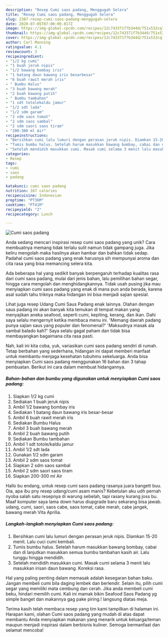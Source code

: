 ```yaml
---
description: "Resep Cumi saos padang, Menggugah Selera"
title: "Resep Cumi saos padang, Menggugah Selera"
slug: 2387-resep-cumi-saos-padang-menggugah-selera
date: 2020-07-05T07:00:09.017Z
image: https://img-global.cpcdn.com/recipes/12c743371f7b344d/751x532cq70/cumi-saos-padang-foto-resep-utama.jpg
thumbnail: https://img-global.cpcdn.com/recipes/12c743371f7b344d/751x532cq70/cumi-saos-padang-foto-resep-utama.jpg
cover: https://img-global.cpcdn.com/recipes/12c743371f7b344d/751x532cq70/cumi-saos-padang-foto-resep-utama.jpg
author: Carl Manning
ratingvalue: 4.1
reviewcount: 3
recipeingredient:
- "1/2 kg cumi"
- "1 buah jeruk nipis"
- "1/2 bawang bombay iris"
- "1 batang daun bawang iris besarbesar"
- "6 buah rawit merah iris"
- " Bumbu Halus"
- "3 buah bawang merah"
- "2 buah bawang putih"
- " Bumbu tambahan"
- "1 sdt totolekaldu jamur"
- "1/2 sdt lada"
- "1/2 sdm garam"
- "2 sdm saos tomat"
- "2 sdm saos sambal"
- "2 sdm saori saos tiram"
- "200-300 ml Air"
recipeinstructions:
- "Bersihkan cumi lalu lumuri dengan perasan jeruk nipis. Diamkan 15-20 menit. Lalu cuci cumi kembali."
- "Tumis bumbu halus. Setelah harum masukkan bawang bombay, cabai dan di lanjutkan masukkan semua bumbu tambahan kasih air. Lalu tunggu hingga mendidih."
- "Setelah mendidih masukkan cumi. Masak cumi selama 3 menit lalu masukkan irisan daun bawang. Koreksi rasa."
categories:
- Resep
tags:
- cumi
- saos
- padang

katakunci: cumi saos padang 
nutrition: 167 calories
recipecuisine: Indonesian
preptime: "PT36M"
cooktime: "PT41M"
recipeyield: "2"
recipecategory: Lunch

---
```



![Cumi saos padang](https://img-global.cpcdn.com/recipes/12c743371f7b344d/751x532cq70/cumi-saos-padang-foto-resep-utama.jpg)

Anda sedang mencari inspirasi resep cumi saos padang yang unik? Cara membuatnya memang tidak terlalu sulit namun tidak gampang juga. Jika keliru mengolah maka hasilnya akan hambar dan bahkan tidak sedap. Padahal cumi saos padang yang enak harusnya sih mempunyai aroma dan cita rasa yang bisa memancing selera kita.

Ada beberapa hal yang sedikit banyak berpengaruh terhadap kualitas rasa dari cumi saos padang, mulai dari jenis bahan, lalu pemilihan bahan segar, hingga cara mengolah dan menghidangkannya. Tidak usah pusing jika mau menyiapkan cumi saos padang yang enak di mana pun anda berada, karena asal sudah tahu triknya maka hidangan ini bisa menjadi sajian spesial.

Lihat juga resep Udang Cumi Saus Padang enak lainnya. Olahan dengan saus padang ini akan banyak kita temukan di tempat makan yang menyajikan aneka seafood, seperti cumi, kepiting, kerang, dan ikan. Dahi saya selalu mengernyit ketika membaca menu ini. &#39;Memang daerah padang punya sajian saus yang populer dan fenomenal?&#39; &#39;Maksudnya masak ala sambal balado kah?&#39; Saya selalu gagal paham dan tidak bisa membayangkan bagaimana cita rasa pasti.


Nah, kali ini kita coba, yuk, variasikan cumi saos padang sendiri di rumah. Tetap berbahan yang sederhana, hidangan ini dapat memberi manfaat untuk membantu menjaga kesehatan tubuhmu sekeluarga. Anda bisa menyiapkan Cumi saos padang menggunakan 16 bahan dan 3 tahap pembuatan. Berikut ini cara dalam membuat hidangannya.

<!--inarticleads1-->

##### Bahan-bahan dan bumbu yang digunakan untuk menyiapkan Cumi saos padang:

1. Siapkan 1/2 kg cumi
1. Sediakan 1 buah jeruk nipis
1. Ambil 1/2 bawang bombay iris
1. Sediakan 1 batang daun bawang iris besar-besar
1. Ambil 6 buah rawit merah iris
1. Sediakan  Bumbu Halus
1. Ambil 3 buah bawang merah
1. Ambil 2 buah bawang putih
1. Sediakan  Bumbu tambahan
1. Ambil 1 sdt totole/kaldu jamur
1. Ambil 1/2 sdt lada
1. Gunakan 1/2 sdm garam
1. Ambil 2 sdm saos tomat
1. Siapkan 2 sdm saos sambal
1. Ambil 2 sdm saori saos tiram
1. Siapkan 200-300 ml Air


Hallo bu endang, untuk resep cumi saos padang rasanya juara bangett buu. Oia, apa ibu pny resep udang/cumi asam manis? Kebetulan aku udh pernah nyoba salah satu resepnya di warung sebelah, tapi rasany kurang joss bu. Maaf komputer saya lama down harus diupgrade baru sekarang bisa jawab. udang, cumi, saori, saos cabe, saos tomat, cabe merah, cabe jangek, bawang merah Vita Aprilia. 

<!--inarticleads2-->

##### Langkah-langkah menyiapkan Cumi saos padang:

1. Bersihkan cumi lalu lumuri dengan perasan jeruk nipis. Diamkan 15-20 menit. Lalu cuci cumi kembali.
1. Tumis bumbu halus. Setelah harum masukkan bawang bombay, cabai dan di lanjutkan masukkan semua bumbu tambahan kasih air. Lalu tunggu hingga mendidih.
1. Setelah mendidih masukkan cumi. Masak cumi selama 3 menit lalu masukkan irisan daun bawang. Koreksi rasa.


Hal yang paling penting dalam memasak adalah kesegaran bahan baku. Jangan membeli cumi bila daging lembek dan berlendir. Selain itu, pilih cumi segar yang memiliki mata cembung dan cerah. Jika anda membeli cumi beku, hindari memilih cumi. Kali ini mamak bikin Seafood Saos Padang yg simple banget dan makannya gag pake piring.! langsung diatas meja. 

Terima kasih telah membaca resep yang tim kami tampilkan di halaman ini. Harapan kami, olahan Cumi saos padang yang mudah di atas dapat membantu Anda menyiapkan makanan yang menarik untuk keluarga/teman maupun menjadi inspirasi dalam berbisnis kuliner. Semoga bermanfaat dan selamat mencoba!
